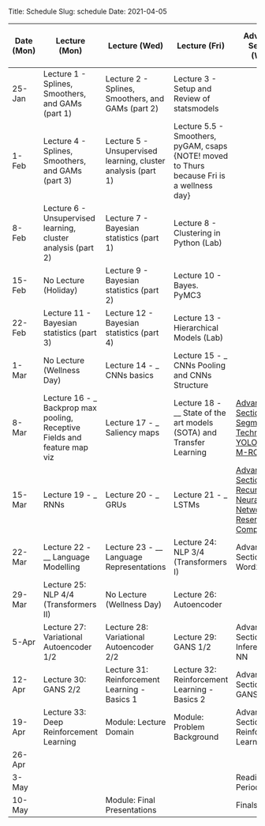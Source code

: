 Title: Schedule
Slug: schedule
Date: 2021-04-05


|Date (Mon)|Lecture (Mon)|Lecture (Wed)|Lecture (Fri)|Advanced Section (Wed)|Assignment (R:Released Wed - D:Due Wed)||
|-----|-----|-----|-----|-----|-----|-----|
|25-Jan|Lecture 1 - Splines, Smoothers, and GAMs (part 1)|Lecture 2 - Splines, Smoothers, and GAMs (part 2)|Lecture 3 - Setup and Review of statsmodels||||
|1-Feb|Lecture 4 - Splines, Smoothers, and GAMs (part 3)|Lecture 5 - Unsupervised learning, cluster analysis (part 1)|Lecture 5.5 - Smoothers, pyGAM, csaps {NOTE! moved to Thurs because Fri is a wellness day} ||R:HW1 ||
|8-Feb|Lecture 6 - Unsupervised learning, cluster analysis (part 2)|Lecture 7 - Bayesian statistics (part 1)|Lecture 8 - Clustering in Python (Lab)||R:HW2 - D:HW1||
|15-Feb|No Lecture (Holiday)|Lecture 9 - Bayesian statistics (part 2)|Lecture 10 - Bayes. PyMC3||R:HW3 - D:HW2||
|22-Feb|Lecture 11 - Bayesian statistics (part 3)|Lecture 12 - Bayesian statistics (part 4)|Lecture 13 - Hierarchical Models (Lab)||||
|1-Mar|No Lecture (Wellness Day)|Lecture 14 - _ CNNs basics|Lecture 15 - _ CNNs Pooling and CNNs Structure||R: HW4 - D: HW3||
|8-Mar|Lecture 16 - _ Backprop max pooling, Receptive Fields and feature map viz|Lecture 17 - _ Saliency maps|Lecture 18 - __ State of the art models (SOTA) and Transfer Learning|[Advanced Section 1: Segmentation Techniques, YOLO, Unet, & M-RCNN]({filename}/a-sections/a-sec01/index.md)|||
|15-Mar|Lecture 19 - _ RNNs|Lecture 20 - _ GRUs|Lecture 21 - _ LSTMs|[Advanced Section 2: Recurrent Neural Networks and Reservoir Computing]({filename}/a-sections/a-sec02/index.md)|R:HW5 - D:HW4||
|22-Mar|Lecture 22 - __ Language Modelling|Lecture 23 - __ Language Representations|Lecture 24: NLP 3/4 (Transformers I)|Advanced Section 3: Word2Vec|R:HW6 -  D:HW5||
|29-Mar|Lecture 25: NLP 4/4 (Transformers II)|No Lecture (Wellness Day)|Lecture 26: Autoencoder||||
|5-Apr|Lecture 27: Variational Autoencoder 1/2|Lecture 28: Variational Autoencoder 2/2|Lecture 29: GANS 1/2|Advanced Section 4: Inference in NN||R:HW7 - D:HW6|
|12-Apr|Lecture 30: GANS 2/2|Lecture 31: Reinforcement Learning - Basics 1|Lecture 32: Reinforcement Learning - Basics 2|Advanced Section 5: GANS|||
|19-Apr|Lecture 33: Deep Reinforcement Learning|Module: Lecture Domain|Module: Problem Background|Advanced Section:6 Reinforcement Learning|D:HW7||
|26-Apr|||||||
|3-May||||Reading Period|||
|10-May||Module: Final Presentations||Finals Week|||

